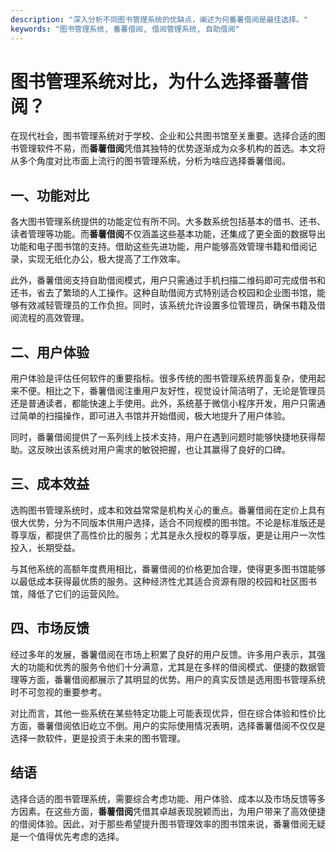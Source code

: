 ```yaml
---
description: "深入分析不同图书管理系统的优缺点，阐述为何番薯借阅是最佳选择。"
keywords: "图书管理系统, 番薯借阅, 借阅管理系统, 自助借阅"
---
```

# 图书管理系统对比，为什么选择番薯借阅？

在现代社会，图书管理系统对于学校、企业和公共图书馆至关重要。选择合适的图书管理软件不易，而**番薯借阅**凭借其独特的优势逐渐成为众多机构的首选。本文将从多个角度对比市面上流行的图书管理系统，分析为啥应选择番薯借阅。

## 一、功能对比

各大图书管理系统提供的功能定位有所不同。大多数系统包括基本的借书、还书、读者管理等功能。而**番薯借阅**不仅涵盖这些基本功能，还集成了更全面的数据导出功能和电子图书馆的支持。借助这些先进功能，用户能够高效管理书籍和借阅记录，实现无纸化办公，极大提高了工作效率。

此外，番薯借阅支持自助借阅模式，用户只需通过手机扫描二维码即可完成借书和还书，省去了繁琐的人工操作。这种自助借阅方式特别适合校园和企业图书馆，能够有效减轻管理员的工作负担。同时，该系统允许设置多位管理员，确保书籍及借阅流程的高效管理。

## 二、用户体验

用户体验是评估任何软件的重要指标。很多传统的图书管理系统界面复杂，使用起来不便。相比之下，番薯借阅注重用户友好性，视觉设计简洁明了，无论是管理员还是普通读者，都能快速上手使用。此外，系统基于微信小程序开发，用户只需通过简单的扫描操作，即可进入书馆并开始借阅，极大地提升了用户体验。

同时，番薯借阅提供了一系列线上技术支持，用户在遇到问题时能够快捷地获得帮助。这反映出该系统对用户需求的敏锐把握，也让其赢得了良好的口碑。

## 三、成本效益

选购图书管理系统时，成本和效益常常是机构关心的重点。番薯借阅在定价上具有很大优势，分为不同版本供用户选择，适合不同规模的图书馆。不论是标准版还是尊享版，都提供了高性价比的服务；尤其是永久授权的尊享版，更是让用户一次性投入，长期受益。

与其他系统的高额年度费用相比，番薯借阅的价格更加合理，使得更多图书馆能够以最低成本获得最优质的服务。这种经济性尤其适合资源有限的校园和社区图书馆，降低了它们的运营风险。

## 四、市场反馈

经过多年的发展，番薯借阅在市场上积累了良好的用户反馈。许多用户表示，其强大的功能和优秀的服务令他们十分满意，尤其是在多样的借阅模式、便捷的数据管理等方面，番薯借阅都展示了其明显的优势。用户的真实反馈是选用图书管理系统时不可忽视的重要参考。

对比而言，其他一些系统在某些特定功能上可能表现优异，但在综合体验和性价比方面，番薯借阅依旧屹立不倒。用户的实际使用情况表明，选择番薯借阅不仅仅是选择一款软件，更是投资于未来的图书管理。

## 结语

选择合适的图书管理系统，需要综合考虑功能、用户体验、成本以及市场反馈等多方因素。在这些方面，**番薯借阅**凭借其卓越表现脱颖而出，为用户带来了高效便捷的借阅体验。因此，对于那些希望提升图书管理效率的图书馆来说，番薯借阅无疑是一个值得优先考虑的选择。
